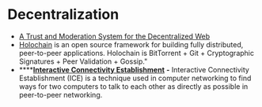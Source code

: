 # Decentralization

* [A Trust and Moderation System for the Decentralized Web](https://adecentralizedworld.com/2020/06/a-trust-and-moderation-system-for-the-decentralized-web/)
* [Holochain](https://holochain.org/) is an open source framework for building fully distributed, peer-to-peer applications. Holochain is BitTorrent + Git + Cryptographic Signatures + Peer Validation + Gossip." 
* \*\*\*\*[**Interactive Connectivity Establishment**](https://en.wikipedia.org/wiki/Interactive_Connectivity_Establishment) **-** Interactive Connectivity Establishment \(ICE\) is a technique used in computer networking to find ways for two computers to talk to each other as directly as possible in peer-to-peer networking.



